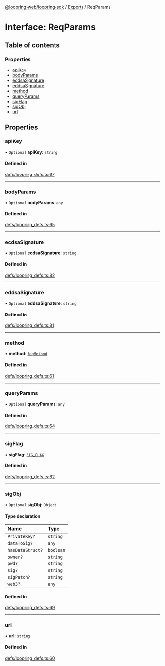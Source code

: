 [@loopring-web/loopring-sdk](../README.md) / [Exports](../modules.md) / ReqParams

# Interface: ReqParams

## Table of contents

### Properties

- [apiKey](ReqParams.md#apikey)
- [bodyParams](ReqParams.md#bodyparams)
- [ecdsaSignature](ReqParams.md#ecdsasignature)
- [eddsaSignature](ReqParams.md#eddsasignature)
- [method](ReqParams.md#method)
- [queryParams](ReqParams.md#queryparams)
- [sigFlag](ReqParams.md#sigflag)
- [sigObj](ReqParams.md#sigobj)
- [url](ReqParams.md#url)

## Properties

### apiKey

• `Optional` **apiKey**: `string`

#### Defined in

[defs/loopring_defs.ts:67](https://github.com/Loopring/loopring_sdk/blob/edf273a/src/defs/loopring_defs.ts#L67)

___

### bodyParams

• `Optional` **bodyParams**: `any`

#### Defined in

[defs/loopring_defs.ts:65](https://github.com/Loopring/loopring_sdk/blob/edf273a/src/defs/loopring_defs.ts#L65)

___

### ecdsaSignature

• `Optional` **ecdsaSignature**: `string`

#### Defined in

[defs/loopring_defs.ts:82](https://github.com/Loopring/loopring_sdk/blob/edf273a/src/defs/loopring_defs.ts#L82)

___

### eddsaSignature

• `Optional` **eddsaSignature**: `string`

#### Defined in

[defs/loopring_defs.ts:81](https://github.com/Loopring/loopring_sdk/blob/edf273a/src/defs/loopring_defs.ts#L81)

___

### method

• **method**: [`ReqMethod`](../enums/ReqMethod.md)

#### Defined in

[defs/loopring_defs.ts:61](https://github.com/Loopring/loopring_sdk/blob/edf273a/src/defs/loopring_defs.ts#L61)

___

### queryParams

• `Optional` **queryParams**: `any`

#### Defined in

[defs/loopring_defs.ts:64](https://github.com/Loopring/loopring_sdk/blob/edf273a/src/defs/loopring_defs.ts#L64)

___

### sigFlag

• **sigFlag**: [`SIG_FLAG`](../enums/SIG_FLAG.md)

#### Defined in

[defs/loopring_defs.ts:62](https://github.com/Loopring/loopring_sdk/blob/edf273a/src/defs/loopring_defs.ts#L62)

___

### sigObj

• `Optional` **sigObj**: `Object`

#### Type declaration

| Name | Type |
| :------ | :------ |
| `PrivateKey?` | `string` |
| `dataToSig?` | `any` |
| `hasDataStruct?` | `boolean` |
| `owner?` | `string` |
| `pwd?` | `string` |
| `sig?` | `string` |
| `sigPatch?` | `string` |
| `web3?` | `any` |

#### Defined in

[defs/loopring_defs.ts:69](https://github.com/Loopring/loopring_sdk/blob/edf273a/src/defs/loopring_defs.ts#L69)

___

### url

• **url**: `string`

#### Defined in

[defs/loopring_defs.ts:60](https://github.com/Loopring/loopring_sdk/blob/edf273a/src/defs/loopring_defs.ts#L60)
